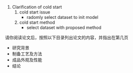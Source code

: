 1. Clarification of cold start
    1. cold start issue
        * radomly select dataset to init model
    2. cold start method
        * select dataset with proposed method



请你阅读论文后，按照以下目录列出论文的内容，并指出在第几页
- 研究背景
- 制备工艺及方法
- 成品外观及性能
- 结论